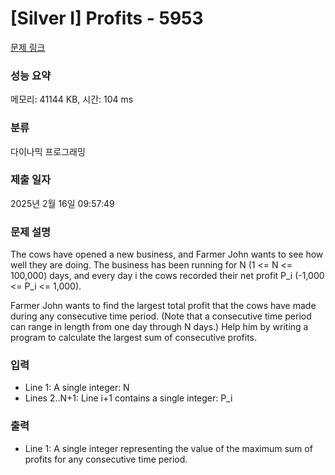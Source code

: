 # [Silver I] Profits - 5953 

[문제 링크](https://www.acmicpc.net/problem/5953) 

### 성능 요약

메모리: 41144 KB, 시간: 104 ms

### 분류

다이나믹 프로그래밍

### 제출 일자

2025년 2월 16일 09:57:49

### 문제 설명

<p>The cows have opened a new business, and Farmer John wants to see how well they are doing. The business has been running for N (1 <= N <= 100,000) days, and every day i the cows recorded their net profit P_i (-1,000 <= P_i <= 1,000).</p>

<p>Farmer John wants to find the largest total profit that the cows have made during any consecutive time period. (Note that a consecutive time period can range in length from one day through N days.) Help him by writing a program to calculate the largest sum of consecutive profits.</p>

### 입력 

 <ul>
	<li>Line 1: A single integer: N</li>
	<li>Lines 2..N+1: Line i+1 contains a single integer: P_i</li>
</ul>

<p> </p>

### 출력 

 <ul>
	<li>Line 1: A single integer representing the value of the maximum sum of profits for any consecutive time period.</li>
</ul>

<p> </p>

